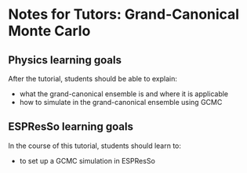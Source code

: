 # Notes for Tutors: Grand-Canonical Monte Carlo

## Physics learning goals

After the tutorial, students should be able to explain:

* what the grand-canonical ensemble is and where it is applicable
* how to simulate in the grand-canonical ensemble using GCMC

## ESPResSo learning goals

In the course of this tutorial, students should learn to:

* to set up a GCMC simulation in ESPResSo
